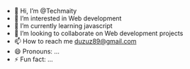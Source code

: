 - 👋 Hi, I’m @Techmaity
- 👀 I’m interested in Web development
- 🌱 I’m currently learning javascript
- 💞️ I’m looking to collaborate on Web development projects
- 📫 How to reach me duzuz89@gmail.com
- 😄 Pronouns: ...
- ⚡ Fun fact: ...

<!---
Techmaity/Techmaity is a ✨ special ✨ repository because its `README.md` (this file) appears on your GitHub profile.
You can click the Preview link to take a look at your changes.
--->
